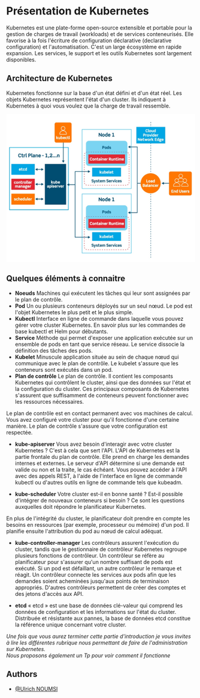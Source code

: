 # Présentation de Kubernetes

Kubernetes est une plate-forme open-source extensible et portable pour la gestion de charges de travail (workloads) et de services conteneurisés. Elle favorise à la fois l'écriture de configuration déclarative (declarative configuration) et l'automatisation. C'est un large écosystème en rapide expansion. Les services, le support et les outils Kubernetes sont largement disponibles.


## Architecture de Kubernetes
Kubernetes fonctionne sur la base d'un état défini et d'un état réel. Les objets Kubernetes représentent l'état d'un cluster. Ils indiquent à Kubernetes à quoi vous voulez que la charge de travail ressemble.

![Architecture Kubernetes](/images/kubernetes-constructs-concepts-architecture.jpg)

## Quelques éléments à connaitre
- **Noeuds** 
Machines qui exécutent les tâches qui leur sont assignées par le plan de contrôle.
- **Pod**
Un ou plusieurs conteneurs déployés sur un seul nœud. Le pod est l'objet Kubernetes le plus petit et le plus simple.
- **Kubectl** 
Interface en ligne de commande dans laquelle vous pouvez gérer votre cluster Kubernetes. En savoir plus sur les commandes de base kubectl et Helm pour débutants.
- **Service**
Méthode qui permet d'exposer une application exécutée sur un ensemble de pods en tant que service réseau. Le service dissocie la définition des tâches des pods.
- **Kubelet**
Minuscule application située au sein de chaque nœud qui communique avec le plan de contrôle. Le kubelet s'assure que les conteneurs sont exécutés dans un pod.
- **Plan de contrôle**
Le plan de contrôle. Il contient les composants Kubernetes qui contrôlent le cluster, ainsi que des données sur l'état et la configuration du cluster. Ces principaux composants de Kubernetes s'assurent que suffisamment de conteneurs peuvent fonctionner avec les ressources nécessaires. 

Le plan de contrôle est en contact permanent avec vos machines de calcul. Vous avez configuré votre cluster pour qu'il fonctionne d'une certaine manière. Le plan de contrôle s'assure que votre configuration est respectée.

- **kube-apiserver**
Vous avez besoin d'interagir avec votre cluster Kubernetes ? C'est à cela que sert l'API. L'API de Kubernetes est la partie frontale du plan de contrôle. Elle prend en charge les demandes internes et externes. Le serveur d'API détermine si une demande est valide ou non et la traite, le cas échéant. Vous pouvez accéder à l'API avec des appels REST, à l'aide de l'interface en ligne de commande kubectl ou d'autres outils en ligne de commande tels que kubeadm.

- **kube-scheduler**
Votre cluster est-il en bonne santé ? Est-il possible d'intégrer de nouveaux conteneurs si besoin ? Ce sont les questions auxquelles doit répondre le planificateur Kubernetes.

En plus de l'intégrité du cluster, le planificateur doit prendre en compte les besoins en ressources (par exemple, processeur ou mémoire) d'un pod. Il planifie ensuite l'attribution du pod au nœud de calcul adéquat.

- **kube-controller-manager**
Les contrôleurs assurent l'exécution du cluster, tandis que le gestionnaire de contrôleur Kubernetes regroupe plusieurs fonctions de contrôleur. Un contrôleur se réfère au planificateur pour s'assurer qu'un nombre suffisant de pods est exécuté. Si un pod est défaillant, un autre contrôleur le remarque et réagit. Un contrôleur connecte les services aux pods afin que les demandes soient acheminées jusqu'aux points de terminaison appropriés. D'autres contrôleurs permettent de créer des comptes et des jetons d'accès aux API.

- **etcd**
« etcd » est une base de données clé-valeur qui comprend les données de configuration et les informations sur l'état du cluster. Distribuée et résistante aux pannes, la base de données etcd constitue la référence unique concernant votre cluster.


*Une fois que vous aurez terminer cette partie d'introduction je vous invites à lire les différentes rubrique nous permettant de faire de l'administration sur Kubernetes.* \
*Nous proposons également un Tp pour voir comment il fonctionne*

## Authors

- [@Ulrich NOUMSI](https://www.linkedin.com/in/ulrich-steve-noumsi/)

